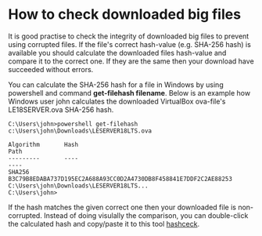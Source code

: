 # How to check downloaded big files

It is good practise to check the integrity of downloaded big files to prevent using corrupted files. If the file's correct hash-value (e.g. SHA-256 hash) is available you should calculate the downloaded files hash-value and compare it to the correct one. If they are the same then your download 
have succeeded without errors.

You can calculate the SHA-256 hash for a file in Windows by using powershell and command **get-filehash filename**. Below is an example how Windows user john calculates the downloaded VirtualBox ova-file's LE18SERVER.ova SHA-256 hash.  

```
C:\Users\john>powershell get-filehash c:\Users\john\Downloads\LESERVER18LTS.ova

Algorithm       Hash                                                                   Path
---------       ----                                                                   ----
SHA256          B3C79B8EDABA737D195EC2A688A93CC0D2A4730DB8F458841E7DDF2C2AE88253       C:\Users\john\Downloads\LESERVER18LTS...
C:\Users\john>
```
If the hash matches the given correct one then your downloaded file is non-corrupted. Instead of doing visulally the comparison, you can double-click the calculated hash and copy/paste it to this tool [hashceck](https://averkoc.github.io/hash.html).


